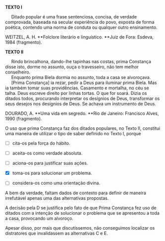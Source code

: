 

**TEXTO l**

     Ditado popular é uma frase sentenciosa, concisa, de verdade comprovada, baseada na secular experiência do povo, exposta de forma poética, contendo uma norma de conduta ou qualquer outro ensinamento.

WEITZEL, A. H. **Folclore literário e linguístico. **Juiz de Fora: Esdeva, 1984 (fragmento).

**TEXTO II**

     Rindo brincalhona, dando-lhe tapinhas nas costas, prima Constança disse isto, dorme no assunto, ouça o travesseiro, não tem melhor conselheiro.\
     Enquanto prima Biela dormia no assunto, toda a casa se alvoroçava.\
     \[Prima Constança] ia rezar, pedir a Deus para iluminar prima Biela. Mas ia também tomar suas providências. Casamento e mortalha, no céu se talha. Deus escreve direito por linhas tortas. O que for soará. Dizia os ditados todos, procurando interpretar os desígnios de Deus, transformar os seus desejos nos desígnios de Deus. Se achava um instrumento de Deus.

DOURADO, A. **Uma vida em segredo. **Rio de Janeiro: Francisco Alves, 1990 (fragmento).

O uso que prima Constança faz dos ditados populares, no Texto II, constitui uma maneira de utilizar o tipo de saber definido no Texto l, porque



- [ ] cita-os pela força do hábito.
- [ ] aceita-os como verdade absoluta.
- [ ] aciona-os para justificar suas ações.
- [x] toma-os para solucionar um problema.
- [ ] considera-os como uma orientação divina.


A bem da verdade, faltam dados de contexto para definir de maneira irrefutável apenas uma das alternativas propostas.

A decisão pela D se justifica pelo fato de que Prima Constança fez uso de ditados com a intenção de solucionar o problema que se apresentou a toda a casa, provocando um alvoroço.

Apesar disso, por mais que discutíssemos, não conseguimos localizar os distratores que invalidassem as alternativas C e E.

        